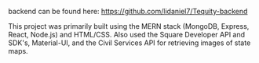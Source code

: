 backend can be found here: https://github.com/lidaniel7/Tequity-backend


This project was primarily built using the MERN stack (MongoDB, Express, React, Node.js) and HTML/CSS. Also used the Square Developer API and SDK's, Material-UI, and the Civil Services API for retrieving images of state maps. 




